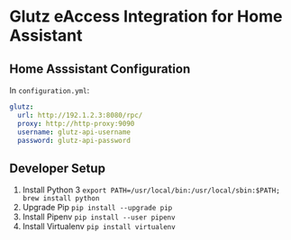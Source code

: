 # Glutz eAccess Integration for Home Assistant


## Home Asssistant Configuration

In `configuration.yml`:
```yaml
glutz:
  url: http://192.1.2.3:8080/rpc/
  proxy: http://http-proxy:9090
  username: glutz-api-username
  password: glutz-api-password
```



## Developer Setup

1. Install Python 3 `export PATH=/usr/local/bin:/usr/local/sbin:$PATH; brew install python`
1. Upgrade Pip `pip install --upgrade pip`
1. Install Pipenv `pip install --user pipenv`
1. Install Virtualenv `pip install virtualenv`

